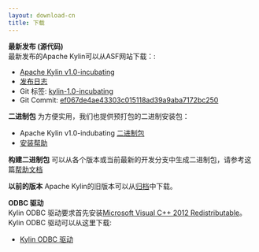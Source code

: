 ```yaml
---
layout: download-cn
title: 下载
---
```


__最新发布 (源代码)__  
最新发布的Apache Kylin可以从ASF网站下载：:

* [Apache Kylin v1.0-incubating](http://www.apache.org/dyn/closer.cgi/incubator/kylin/apache-kylin-1.0-incubating/)
* [发布日志](http://kylin.incubator.apache.org/docs/release_notes.html)
* Git 标签: [kylin-1.0-incubating](https://github.com/apache/incubator-kylin/tree/kylin-1.0-incubating)
* Git Commit: [ef067de4ae43303c015118ad39a9aba7172bc250](https://github.com/apache/incubator-kylin/commit/ef067de4ae43303c015118ad39a9aba7172bc250)

__二进制包__
为方便实用，我们也提供预打包的二进制安装包：

  * Apache Kylin v1.0-indubating [二进制包](https://dist.apache.org/repos/dist/release/incubator/kylin/apache-kylin-1.0-incubating/apache-kylin-1.0-incubating-bin.tar.gz)
  * [安装帮助](http://kylin.incubator.apache.org/docs/install)

__构建二进制包__
可以从各个版本或当前最新的开发分支中生成二进制包，请参考这篇[帮助文档](http://kylin.incubator.apache.org/docs/howto/howto_package.html)

__以前的版本__
Apache Kylin的旧版本可以从[归档](https://dist.apache.org/repos/dist/release/incubator/kylin/)中下载。

__ODBC 驱动__  
Kylin ODBC 驱动要求首先安装[Microsoft Visual C++ 2012 Redistributable]()。 
Kylin ODBC 驱动可以从这里下载:

  * [Kylin ODBC 驱动](http://kylin.incubator.apache.org/download/KylinODBCDriver.zip)